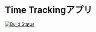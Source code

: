 # Time Trackingアプリ

[![Build Status](https://app.bitrise.io/app/90f189f369ebe301/status.svg?token=0jaGa2VFqW_zKFx7KRuwNw)](https://app.bitrise.io/app/90f189f369ebe301)
